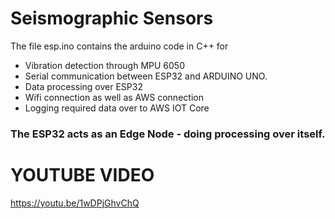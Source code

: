 # Seismographic Sensors

The file esp.ino contains the arduino code in C++ for 
- Vibration detection through MPU 6050
- Serial communication between ESP32 and ARDUINO UNO.
- Data processing over ESP32
- Wifi connection as well as AWS connection
- Logging required data over to AWS IOT Core


### The ESP32 acts as an Edge Node - doing processing over itself.

# YOUTUBE VIDEO
https://youtu.be/1wDPjGhvChQ
